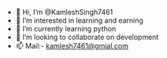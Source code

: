 - 👋 Hi, I’m @KamleshSingh7461
- 👀 I’m interested in learning and earning
- 🌱 I’m currently learning python 
- 💞️ I’m looking to collaborate on development
- 📫 Mail:- kamlesh7461@gmial.com

<!---
KamleshSingh7461/KamleshSingh7461 is a ✨ special ✨ repository because its `README.md` (this file) appears on your GitHub profile.
You can click the Preview link to take a look at your changes.
--->
